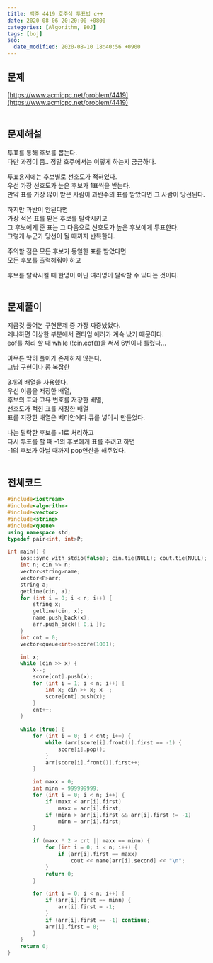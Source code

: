 ```yaml
---
title: 백준 4419 호주식 투표법 c++
date: 2020-08-06 20:20:00 +0800
categories: [Algorithm, BOJ]
tags: [boj]
seo:
  date_modified: 2020-08-10 18:40:56 +0900
---
```


## 문제
[https://www.acmicpc.net/problem/4419](https://www.acmicpc.net/problem/4419)  
<br>

## 문제해설  
투표를 통해 후보를 뽑는다.  
다만 과정이 좀.. 정말 호주에서는 이렇게 하는지 궁금하다.  

투표용지에는 후보별로 선호도가 적혀있다.  
우선 가장 선호도가 높은 후보가 1표씩을 받는다.  
만약 표를 가장 많이 받은 사람이 과반수의 표를 받았다면 그 사람이 당선된다.  

하지만 과반이 안된다면  
가장 적은 표를 받은 후보를 탈락시키고  
그 후보에게 준 표는 그 다음으로 선호도가 높은 후보에게 투표한다.  
그렇게 누군가 당선이 될 때까지 반복한다.  

주의할 점은 모든 후보가 동일한 표를 받았다면  
모든 후보를 출력해줘야 하고  

후보를 탈락시킬 때 한명이 아닌 여러명이 탈락할 수 있다는 것이다.  
<br>

## 문제풀이  
지금것 풀어본 구현문제 중 가장 짜증났었다.  
왜냐하면 이상한 부분에서 런타임 에러가 계속 났기 때문이다.  
eof를 처리 할 때 while (!cin.eof())을 써서 6번이나 틀렸다...  

아무튼 딱히 풀이가 존재하지 않는다.  
그냥 구현이다 좀 복잡한  

3개의 배열을 사용했다.  
우선 이름을 저장한 배열,  
후보의 표와 고유 번호를 저장한 배열,  
선호도가 적힌 표를 저장한 배열  
표를 저장한 배열은 벡터안에다 큐를 넣어서 만들었다.  

나는 탈락한 후보를 -1로 처리하고  
다시 투표를 할 때 -1의 후보에게 표를 주려고 하면  
-1의 후보가 아닐 때까지 pop연산을 해주었다.  
<br>


## 전체코드
```c++
#include<iostream>
#include<algorithm>
#include<vector>
#include<string>
#include<queue>
using namespace std;
typedef pair<int, int>P;

int main() {
    ios::sync_with_stdio(false); cin.tie(NULL); cout.tie(NULL);
    int n; cin >> n;
    vector<string>name;
    vector<P>arr;
    string a;
    getline(cin, a);
    for (int i = 0; i < n; i++) {
        string x;
        getline(cin, x);
        name.push_back(x);
        arr.push_back({ 0,i });
    }
    int cnt = 0;
    vector<queue<int>>score(1001);

    int x;
    while (cin >> x) {
        x--;
        score[cnt].push(x);
        for (int i = 1; i < n; i++) {
            int x; cin >> x; x--;
            score[cnt].push(x);
        }
        cnt++;
    }
    
    while (true) {
        for (int i = 0; i < cnt; i++) {
            while (arr[score[i].front()].first == -1) {
                score[i].pop();
            }
            arr[score[i].front()].first++;
        }

        int maxx = 0;
		int minn = 999999999;
		for (int i = 0; i < n; i++) {
			if (maxx < arr[i].first)
				maxx = arr[i].first;
			if (minn > arr[i].first && arr[i].first != -1)
				minn = arr[i].first;
		}

		if (maxx * 2 > cnt || maxx == minn) {
			for (int i = 0; i < n; i++) {
				if (arr[i].first == maxx)
					cout << name[arr[i].second] << "\n";
			}
			return 0;
		}
		
        for (int i = 0; i < n; i++) {
            if (arr[i].first == minn) {
                arr[i].first = -1;
            }
            if (arr[i].first == -1) continue;
            arr[i].first = 0;
        }
    }
    return 0;
}
```